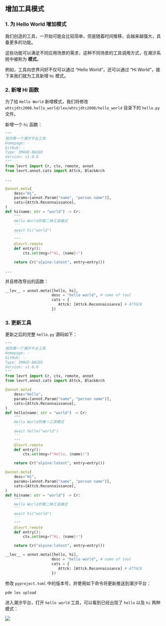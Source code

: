 ## 增加工具模式

### 1. 为 Hello World 增加模式

我们创造的工具，一开始可能会比较简单，但是随着时间推移，会越来越强大，具备更多的功能。

这些功能可以满足不同应用场景的需求，这种不同场景的工具调用方式，在潮汐系统中被称为 **模式**。

例如，工具向世界问好不仅可以通过 “Hello World”，还可以通过 “Hi World”，接下来我们就为工具新增 `Hi` 模式。

### 2. 新增 Hi 函数

为了给 `Hello World` 新增模式，我们将修改 `whtcjdtc2008.hello_world/lev/whtcjdtc2008/hello_world` 目录下的 `hello.py` 文件。

新增一个 `hi` 函数：

```python
"""
我的第一个潮汐平台工具
Homepage: -
GitHub: -
Type: IMAGE-BASED
Version: v1.0.0
"""
from levrt import Cr, ctx, remote, annot
from levrt.annot.cats import Attck, BlackArch

...

@annot.meta(
    desc="Hi",
    params=[annot.Param("name", "person name")],
    cats=[Attck.Reconnaissance],
)
def hi(name: str = "world") -> Cr:
    """
    Hello World的第二种工具模式
    ```
    await hi("world")
    ```
    """
    @levrt.remote
    def entry():
        ctx.set(msg=f"Hi, {name}!")

    return Cr("alpine:latest", entry=entry())

...
```

并且修改导出的函数：

```python
__lev__ = annot.meta([hello, hi],
                     desc = "hello world", # name of tool
                     cats = {
                        Attck: [Attck.Reconnaissance] # ATT&CK
                     })
```

### 3. 更新工具

更新之后的完整 `hello.py` 源码如下：

```python
"""
我的第一个潮汐平台工具
Homepage: -
GitHub: -
Type: IMAGE-BASED
Version: v1.0.0
"""
from levrt import Cr, ctx, remote, annot
from levrt.annot.cats import Attck, BlackArch

@annot.meta(
    desc="Hello",
    params=[annot.Param("name", "person name")],
    cats=[Attck.Reconnaissance],
)
def hello(name: str = "world") -> Cr:
    """
    Hello World的唯一工具模式
    ```
    await hello("world")
    ```
    """
    @levrt.remote
    def entry():
        ctx.set(msg=f"Hello, {name}!")

    return Cr("alpine:latest", entry=entry())

@annot.meta(
    desc="Hi",
    params=[annot.Param("name", "person name")],
    cats=[Attck.Reconnaissance],
)
def hi(name: str = "world") -> Cr:
    """
    Hello World的第二种工具模式
    ```
    await hi("world")
    ```
    """
    @levrt.remote
    def entry():
        ctx.set(msg=f"Hi, {name}!")

    return Cr("alpine:latest", entry=entry())

__lev__ = annot.meta([hello, hi],
                     desc = "hello world", # name of tool
                     cats = {
                        Attck: [Attck.Reconnaissance] # ATT&CK
                     })
```

修改 `pyproject.toml` 中的版本号，并使用如下命令将更新推送到潮汐平台：

```bash
pdm lev upload
```

进入潮汐平台，打开 `hello world` 工具，可以看到已经出现了 `hello` 以及 `hi` 两种模式：

![](https://levimg.s3.cn-northwest-1.amazonaws.com.cn/x/%E6%88%AA%E5%B1%8F2022-05-28+22.19.45.png)
